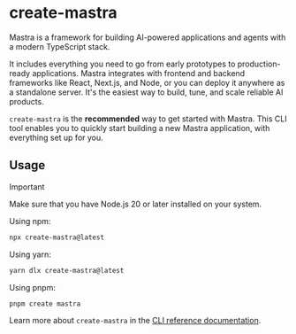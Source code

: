 # create-mastra

Mastra is a framework for building AI-powered applications and agents with a modern TypeScript stack.

It includes everything you need to go from early prototypes to production-ready applications. Mastra integrates with frontend and backend frameworks like React, Next.js, and Node, or you can deploy it anywhere as a standalone server. It's the easiest way to build, tune, and scale reliable AI products.

`create-mastra` is the **recommended** way to get started with Mastra. This CLI tool enables you to quickly start building a new Mastra application, with everything set up for you.

## Usage

> [!IMPORTANT]
> Make sure that you have Node.js 20 or later installed on your system.

Using npm:

```bash
npx create-mastra@latest
```

Using yarn:

```bash
yarn dlx create-mastra@latest
```

Using pnpm:

```bash
pnpm create mastra
```

Learn more about `create-mastra` in the [CLI reference documentation](https://mastra.ai/reference/cli/create-mastra).
